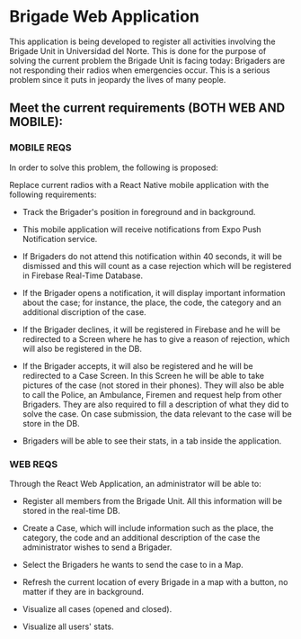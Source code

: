 # Brigade Web Application

This application is being developed to register all activities involving the Brigade Unit
in Universidad del Norte. This is done for the purpose of solving the current problem the Brigade Unit is facing today: Brigaders are not responding their radios when emergencies occur. This is a serious problem since it puts in jeopardy the lives of many people.

## Meet the current requirements (BOTH WEB AND MOBILE):

### MOBILE REQS

In order to solve this problem, the following is proposed:

Replace current radios with a React Native mobile application with the following requirements:

- Track the Brigader's position in foreground and in background.

- This mobile application will receive notifications from Expo Push Notification service.

- If Brigaders do not attend this notification within 40 seconds, it will be dismissed and this will count as a case rejection which will be registered in Firebase Real-Time Database.

- If the Brigader opens a notification, it will display important information about the case; for instance, the place, the code, the category and an additional discription of the case.

- If the Brigader declines, it will be registered in Firebase and he will be redirected to a Screen where he has to give a reason of rejection, which will also be registered in the DB.

- If the Brigader accepts, it will also be registered and he will be redirected to a Case Screen. In this Screen he will be able to take pictures of the case (not stored in their phones). They will also be able to call the Police, an Ambulance, Firemen and request help from other Brigaders. They are also required to fill a description of what they did to solve the case. On case submission, the data relevant to the case will be store in the DB.

- Brigaders will be able to see their stats, in a tab inside the application.

### WEB REQS

Through the React Web Application, an administrator will be able to:

- Register all members from the Brigade Unit. All this information will be stored in the real-time DB.

- Create a Case, which will include information such as the place, the category, the code and an additional description of the case the administrator wishes to send a Brigader.

- Select the Brigaders he wants to send the case to in a Map.

- Refresh the current location of every Brigade in a map with a button, no matter if they are in background.

- Visualize all cases (opened and closed).

- Visualize all users' stats.
